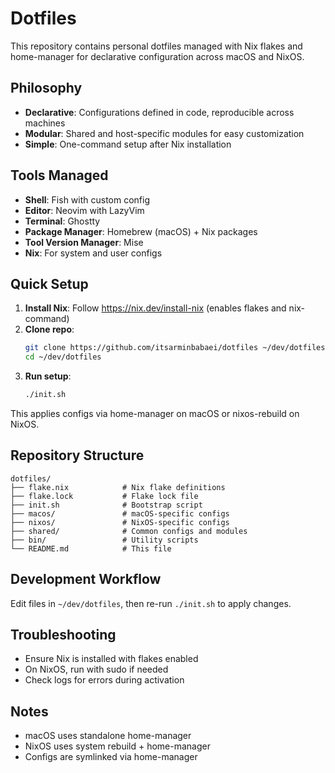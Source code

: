 # Dotfiles

This repository contains personal dotfiles managed with Nix flakes and home-manager for declarative configuration across macOS and NixOS.

## Philosophy

- **Declarative**: Configurations defined in code, reproducible across machines
- **Modular**: Shared and host-specific modules for easy customization
- **Simple**: One-command setup after Nix installation

## Tools Managed

- **Shell**: Fish with custom config
- **Editor**: Neovim with LazyVim
- **Terminal**: Ghostty
- **Package Manager**: Homebrew (macOS) + Nix packages
- **Tool Version Manager**: Mise
- **Nix**: For system and user configs

## Quick Setup

1. **Install Nix**: Follow https://nix.dev/install-nix (enables flakes and nix-command)
2. **Clone repo**:
   ```bash
   git clone https://github.com/itsarminbabaei/dotfiles ~/dev/dotfiles
   cd ~/dev/dotfiles
   ```
3. **Run setup**:
   ```bash
   ./init.sh
   ```

This applies configs via home-manager on macOS or nixos-rebuild on NixOS.

## Repository Structure

```
dotfiles/
├── flake.nix            # Nix flake definitions
├── flake.lock           # Flake lock file
├── init.sh              # Bootstrap script
├── macos/               # macOS-specific configs
├── nixos/               # NixOS-specific configs
├── shared/              # Common configs and modules
├── bin/                 # Utility scripts
└── README.md            # This file
```

## Development Workflow

Edit files in `~/dev/dotfiles`, then re-run `./init.sh` to apply changes.

## Troubleshooting

- Ensure Nix is installed with flakes enabled
- On NixOS, run with sudo if needed
- Check logs for errors during activation

## Notes

- macOS uses standalone home-manager
- NixOS uses system rebuild + home-manager
- Configs are symlinked via home-manager
